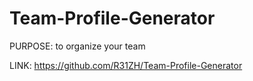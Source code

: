 # Team-Profile-Generator

PURPOSE: to organize your team

LINK: https://github.com/R31ZH/Team-Profile-Generator
